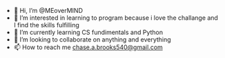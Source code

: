 - 👋 Hi, I’m @MEoverMIND
- 👀 I’m interested in learning to program because i love the challange and I find the skills fulfilling 
- 🌱 I’m currently learning CS fundimentals and Python
- 💞️ I’m looking to collaborate on anything and everything
- 📫 How to reach me chase.a.brooks540@gmail.com

<!---
MEoverMIND/MEoverMIND is a ✨ special ✨ repository because its `README.md` (this file) appears on your GitHub profile.
You can click the Preview link to take a look at your changes.
--->

